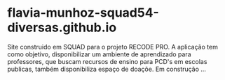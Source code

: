 # flavia-munhoz-squad54-diversas.github.io
Site  construido em SQUAD para o projeto RECODE PRO.
A aplicação tem como objetivo, disponibilizar um ambiente de aprendizado para professores,
que buscam recursos de ensino para PCD's em escolas publicas, também disponibiliza espaço de doaçõe.
Em construção ...
